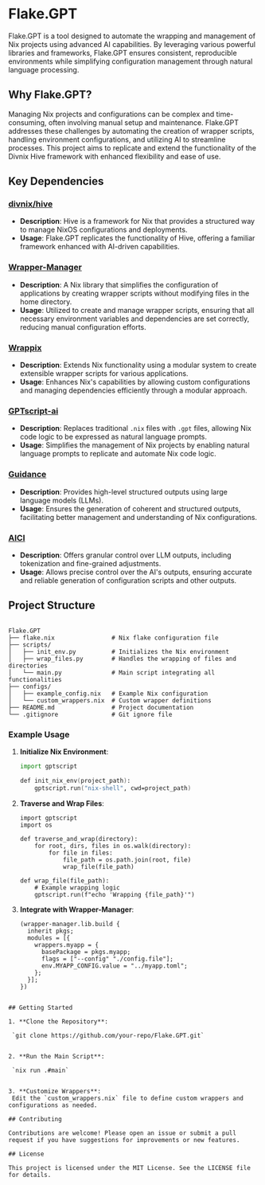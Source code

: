 # Flake.GPT  

Flake.GPT is a tool designed to automate the wrapping and management of Nix projects using advanced AI capabilities. By leveraging various powerful libraries and frameworks, Flake.GPT ensures consistent, reproducible environments while simplifying configuration management through natural language processing.  

## Why Flake.GPT?  

Managing Nix projects and configurations can be complex and time-consuming, often involving manual setup and maintenance. Flake.GPT addresses these challenges by automating the creation of wrapper scripts, handling environment configurations, and utilizing AI to streamline processes. This project aims to replicate and extend the functionality of the Divnix Hive framework with enhanced flexibility and ease of use.  

## Key Dependencies  

### [divnix/hive](https://github.com/divnix/hive)  
- **Description**: Hive is a framework for Nix that provides a structured way to manage NixOS configurations and deployments.  
- **Usage**: Flake.GPT replicates the functionality of Hive, offering a familiar framework enhanced with AI-driven capabilities.  

### [Wrapper-Manager](https://github.com/viperML/wrapper-manager)  
- **Description**: A Nix library that simplifies the configuration of applications by creating wrapper scripts without modifying files in the home directory.  
- **Usage**: Utilized to create and manage wrapper scripts, ensuring that all necessary environment variables and dependencies are set correctly, reducing manual configuration efforts.  

### [Wrappix](https://github.com/zackattackz/wrappix)  
- **Description**: Extends Nix functionality using a modular system to create extensible wrapper scripts for various applications.  
- **Usage**: Enhances Nix's capabilities by allowing custom configurations and managing dependencies efficiently through a modular approach.  

### [GPTscript-ai](https://github.com/gptscript-ai/gptscript)  
- **Description**: Replaces traditional `.nix` files with `.gpt` files, allowing Nix code logic to be expressed as natural language prompts.  
- **Usage**: Simplifies the management of Nix projects by enabling natural language prompts to replicate and automate Nix code logic.  

### [Guidance](https://github.com/guidance-ai/guidance)  
- **Description**: Provides high-level structured outputs using large language models (LLMs).  
- **Usage**: Ensures the generation of coherent and structured outputs, facilitating better management and understanding of Nix configurations.  

### [AICI](https://www.microsoft.com/en-us/research/project/aici/)  
- **Description**: Offers granular control over LLM outputs, including tokenization and fine-grained adjustments.  
- **Usage**: Allows precise control over the AI's outputs, ensuring accurate and reliable generation of configuration scripts and other outputs.  

## Project Structure  

```shell

Flake.GPT
├── flake.nix                # Nix flake configuration file
├── scripts/
│   ├── init_env.py          # Initializes the Nix environment
│   ├── wrap_files.py        # Handles the wrapping of files and directories
│   └── main.py              # Main script integrating all functionalities
├── configs/
│   ├── example_config.nix   # Example Nix configuration
│   └── custom_wrappers.nix  # Custom wrapper definitions
├── README.md                # Project documentation
└── .gitignore               # Git ignore file  

```  

### Example Usage  

1. **Initialize Nix Environment**:  
   ```nix  
   import gptscript  

   def init_nix_env(project_path):
       gptscript.run("nix-shell", cwd=project_path)
   ```

2. **Traverse and Wrap Files**:
   ```go-lang
   import gptscript
   import os

   def traverse_and_wrap(directory):
       for root, dirs, files in os.walk(directory):
           for file in files:
               file_path = os.path.join(root, file)
               wrap_file(file_path)

   def wrap_file(file_path):
       # Example wrapping logic
       gptscript.run(f"echo 'Wrapping {file_path}'")
   ```

3. **Integrate with Wrapper-Manager**:
   ```mix
   (wrapper-manager.lib.build {
     inherit pkgs;
     modules = [{
       wrappers.myapp = {
         basePackage = pkgs.myapp;
         flags = ["--config" "./config.file"];
         env.MYAPP_CONFIG.value = "../myapp.toml";
       };
     }];
   })
  ```  

## Getting Started  

1. **Clone the Repository**:  

   `git clone https://github.com/your-repo/Flake.GPT.git`  


2. **Run the Main Script**:  

   `nix run .#main`  


3. **Customize Wrappers**:  
   Edit the `custom_wrappers.nix` file to define custom wrappers and configurations as needed.  

## Contributing  

Contributions are welcome! Please open an issue or submit a pull request if you have suggestions for improvements or new features.  

## License  

This project is licensed under the MIT License. See the LICENSE file for details.
